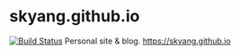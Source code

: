 # skyang.github.io
[![Build Status](https://travis-ci.com/skyang/skyang.github.io.svg?branch=source)](https://travis-ci.com/skyang/skyang.github.io)
Personal site &amp; blog. https://skyang.github.io
